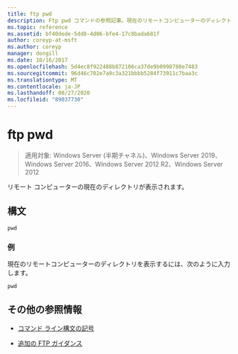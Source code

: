 ```yaml
---
title: ftp pwd
description: Ftp pwd コマンドの参照記事。現在のリモートコンピューターのディレクトリが表示されます。
ms.topic: reference
ms.assetid: bf40dede-5dd8-4d06-bfe4-17c8bada681f
author: coreyp-at-msft
ms.author: coreyp
manager: dongill
ms.date: 10/16/2017
ms.openlocfilehash: 5d4ec8f922488b872106ca37de9b0998780e7483
ms.sourcegitcommit: 96d46c702e7a9c3a321bbbb5284f73911c7baa3c
ms.translationtype: MT
ms.contentlocale: ja-JP
ms.lasthandoff: 08/27/2020
ms.locfileid: "89037730"
---
```

# <a name="ftp-pwd"></a>ftp pwd

> 適用対象: Windows Server (半期チャネル)、Windows Server 2019、Windows Server 2016、Windows Server 2012 R2、Windows Server 2012

リモート コンピューターの現在のディレクトリが表示されます。

## <a name="syntax"></a>構文

```
pwd
```

### <a name="examples"></a>例

現在のリモートコンピューターのディレクトリを表示するには、次のように入力します。

```
pwd
```

## <a name="additional-references"></a>その他の参照情報

- [コマンド ライン構文の記号](command-line-syntax-key.md)

- [追加の FTP ガイダンス](/previous-versions/orphan-topics/ws.10/cc756013(v=ws.10))
